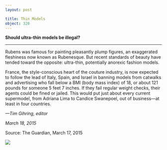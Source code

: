 ```yaml
---
layout: post

title: Thin Models
object: 320
---
```

**Should ultra-thin models be illegal?**

****

Rubens was famous for painting pleasantly plump figures, an exaggerated fleshiness now known as Rubenesque. But recent standards of beauty have tended toward the opposite: ultra-thin, potentially anorexic fashion models. 

France, the style-conscious heart of the couture industry, is now expected to follow the lead of Italy, Spain, and Israel in banning models from catwalks and advertising who fall below a BMI (body mass index) of 18, or about 121 pounds for someone 5 feet 7 inches. If they fail regular weight checks, their agents could be fined or jailed. This would put just about every current supermodel, from Adriana Lima to Candice Swanepoel, out of business—at least in four countries.

*—Tim Gihring, editor*

*March 18, 2015*

Source: The Guardian, March 17, 2015

![]({{siteurl.base}}/images/15-3-18_26.2_ThinModelsEDIT-1.jpg)
